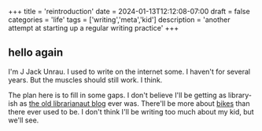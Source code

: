+++
title = 'reintroduction'
date = 2024-01-13T12:12:08-07:00
draft = false
categories = 'life'
tags = ['writing','meta','kid']
description = 'another attempt at starting up a regular writing practice'
+++

## hello again

I'm J Jack Unrau. I used to write on the internet some. I haven't for several years. But the muscles should still work. I think.

The plan here is to fill in some gaps. I don't believe I'll be getting as library-ish as [the old librarianaut blog](https://librarianaut.wordpress.com/) ever was. There'll be more about [bikes](../tags/cycling/) than there ever used to be. I don't think I'll be writing too much about my kid, but we'll see.